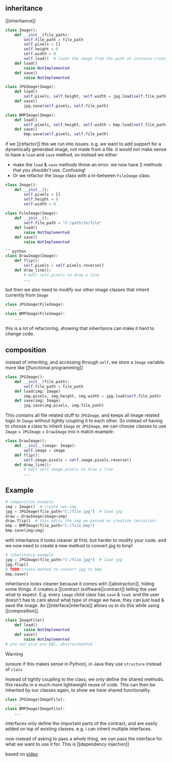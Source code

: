 ## inheritance
[[inheritance]]

```python
class Image():
	def __init__(file_path):
		self.file_path = file_path
		self.pixels = []
		self.height = 0
		self.width = 0
		self.load()  # loads the image from the path on instance creation
	def load()
		raise NotImplemented
	def save()
		raise NotImplemented
```

```python
class JPGImage(Image):
	def load()
		self.pixels, self.height, self.width = jpg.load(self.file_path)
	def save()
		jpg.save(self.pixels, self.file_path)
```

```python
class BMPImage(Image):
	def load()
		self.pixels, self.height, self.width = bmp.load(self.file_path)
	def save()
		bmp.save(self.pixels, self.file_path)
```

if we [[refactor]] this we run into issues.
e.g. we want to add support for a dynamically generated image, not made from a file. 
it would not make sense to have a `load` and `save` method, so instead we either 
- make the `load` & `save` methods throw an error. we now have 2 methods that you shouldn't use. Confusing!
- Or we refactor the `Image` class with a in-between `FileImage` class
```python
class Image():
	def __init__():
		self.pixels = []
		self.height = 0
		self.width = 0
		
class FileImage(Image):
	def __init__():
		self.file_path = "C:/path/to/file"
	def load()
		raise NotImplemented
	def save()
		raise NotImplemented

```python
class DrawImage(Image):
	def flip():
		self.pixels = self.pixels.reverse()
	def draw_line():
		# edit self.pixels to draw a line
		...
```
but then we also need to modify our other image classes that inherit currently from `Image`

```python
class JPGImage(FileImage):
	...
class BMPImage(FileImage):
	...
```
this is a lot of refactoring, showing that inheritance can make it hard to change code.

## composition
instead of inheriting, and accessing through `self`, we store a `Image` variable.
more like [[functional programming]]
```python
class JPGImage():
	def __init__(file_path):
		self.file_path = file_path
	def load(img: Image)
		img.pixels, img.height, img.width = jpg.load(self.file_path)
	def save(img: Image)
		jpg.save(img.pixels, img.file_path)
```
This contains all file related stuff to `JPGImage`, and keeps all image related logic in `Image` without tightly coupling it to each other.
So instead of having to choose a class to inherit `Image` or `JPGImage`, we can choose classes to use `Image` + `JPGImage` + `DrawImage`
mix n match example:

```python
class DrawImage():
	def __init__(image: Image):
		self.image = image
	def flip():
		self.image.pixels = self.image.pixels.reverse()
	def draw_line():
		# edit self.image.pixels to draw a line
		...
```
## Example

```python
# composition example
img = Image()  # create new img
jpg = JPGImage(file_path="C:/file.jpg")  # load jpg
draw = DrawImage(image=img)
draw.flip()  # this edits the img we passed on creation (mutation)
bmp = BMPImage(file_path="C:/file.bmp")
bmp.save(img=img)
```
with inheritance it looks cleaner at first, but harder to modify your code.
and we now need to create a new method to convert jpg to bmp!
```python
# inheritance example
jpg = JPGImage(file_path="C:/file.jpg")  # load jpg
jpg.flip()
# TODO create method to convert jpg to bmp
bmp.save()
```

inheritance looks cleaner because it comes with [[abstraction]], hiding some things. It creates a [[contract (software)|contract]] telling the user what to expect. E.g. every `image` child class has `save` & `load`.
and the user doesn't has to care about what type of image we have, they can just load & save the image.
An [[interface|interface]] allows us to do this while using [[composition]].

```python
class ImageFile()
	def load()
		raise NotImplemented
	def save()
		raise NotImplemented
# you can also use ABC, abstractmethod
```

> [!warning] 
> (unsure if this makes sense in Python), in Java they use `structure` instead of `class`

Instead of tightly coupling to the class, we only define the shared methods. this results in a much more lightweight reuse of code.
This can then be inherited by our classes again, to show we have shared functionality.
```python
class JPGImage(ImageFile):
	...
class BMPImage(ImageFile):
	...
```

interfaces only define the important parts of the contract, and are easily added on top of existing classes. e.g. i can inherit multiple interfaces.

now instead of asking to pass a whole thing, we can pass the interface for what we want to use it for. This is [[dependency injection]]

based on [video](https://www.youtube.com/watch?v=hxGOiiR9ZKg)
